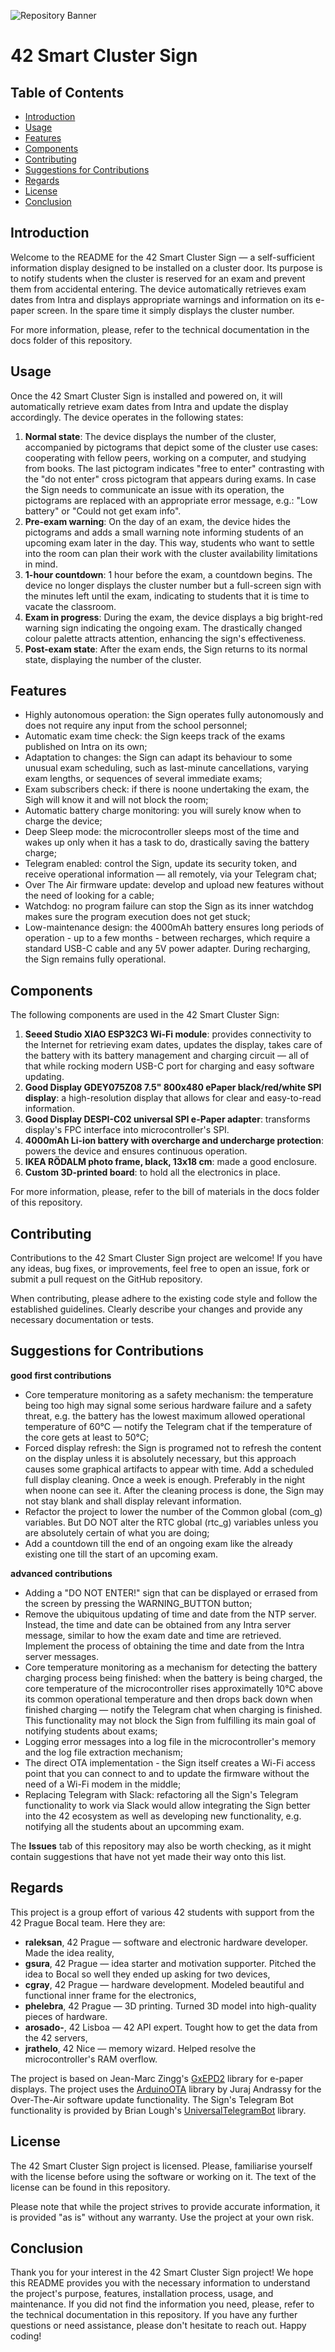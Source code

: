 ![Repository Banner](docs/graphic_materials/github_repo_animation.gif)
# 42 Smart Cluster Sign
## Table of Contents

- [Introduction](#introduction)
- [Usage](#usage)
- [Features](#features)
- [Components](#components)
- [Contributing](#contributing)
- [Suggestions for Contributions](#suggestions-for-contributions)
- [Regards](#regards)
- [License](#license)
- [Conclusion](#conclusion)


## Introduction

Welcome to the README for the 42 Smart Cluster Sign — a self-sufficient information display designed to be installed on a cluster door. Its purpose is to notify students when the cluster is reserved for an exam and prevent them from accidental entering. The device automatically retrieves exam dates from Intra and displays appropriate warnings and information on its e-paper screen. In the spare time it simply displays the cluster number.

For more information, please, refer to the technical documentation in the docs folder of this repository.


## Usage

Once the 42 Smart Cluster Sign is installed and powered on, it will automatically retrieve exam dates from Intra and update the display accordingly. The device operates in the following states:
1. **Normal state**: The device displays the number of the cluster, accompanied by pictograms that depict some of the cluster use cases: cooperating with fellow peers, working on a computer, and studying from books. The last pictogram indicates "free to enter" contrasting with the "do not enter" cross pictogram that appears during exams. In case the Sign needs to communicate an issue with its operation, the pictograms are replaced with an appropriate error message, e.g.: "Low battery" or "Could not get exam info".
2. **Pre-exam warning**: On the day of an exam, the device hides the pictograms and adds a small warning note informing students of an upcoming exam later in the day. This way, students who want to settle into the room can plan their work with the cluster availability limitations in mind.
3. **1-hour countdown**: 1 hour before the exam, a countdown begins. The device no longer displays the cluster number but a full-screen sign with the minutes left until the exam, indicating to students that it is time to vacate the classroom.
4. **Exam in progress**: During the exam, the device displays a big bright-red warning sign indicating the ongoing exam. The drastically changed colour palette attracts attention, enhancing the sign's effectiveness.
5. **Post-exam state**: After the exam ends, the Sign returns to its normal state, displaying the number of the cluster.


## Features

- Highly autonomous operation: the Sign operates fully autonomously and does not require any input from the school personnel;
- Automatic exam time check: the Sign keeps track of the exams published on Intra on its own;
- Adaptation to changes: the Sign can adapt its behaviour to some unusual exam scheduling, such as last-minute cancellations, varying exam lengths, or sequences of several immediate exams;
- Exam subscribers check: if there is noone undertaking the exam, the Sigh will know it and will not block the room;
- Automatic battery charge monitoring: you will surely know when to charge the device;
- Deep Sleep mode: the microcontroller sleeps most of the time and wakes up only when it has a task to do, drastically saving the battery charge;
- Telegram enabled: control the Sign, update its security token, and receive operational information — all remotely, via your Telegram chat;
- Over The Air firmware update: develop and upload new features without the need of looking for a cable;
- Watchdog: no program failure can stop the Sign as its inner watchdog makes sure the program execution does not get stuck;
- Low-maintenance design: the 4000mAh battery ensures long periods of operation - up to a few months - between recharges, which require a standard USB-C cable and any 5V power adapter. During recharging, the Sign remains fully operational.


## Components

The following components are used in the 42 Smart Cluster Sign:
1. **Seeed Studio XIAO ESP32C3 Wi-Fi module**: provides connectivity to the Internet for retrieving exam dates, updates the display, takes care of the battery with its battery management and charging circuit — all of that while rocking modern USB-C port for charging and easy software updating.
2. **Good Display GDEY075Z08 7.5" 800x480 ePaper black/red/white SPI display**: a high-resolution display that allows for clear and easy-to-read information.
3. **Good Display DESPI-C02 universal SPI e-Paper adapter**: transforms display's FPC interface into microcontroller's SPI.
4. **4000mAh Li-ion battery with overcharge and undercharge protection**: powers the device and ensures continuous operation.
5. **IKEA RÖDALM photo frame, black, 13x18 cm**: made a good enclosure.
6. **Custom 3D-printed board**: to hold all the electronics in place.

For more information, please, refer to the bill of materials in the docs folder of this repository.


## Contributing

Contributions to the 42 Smart Cluster Sign project are welcome! If you have any ideas, bug fixes, or improvements, feel free to open an issue, fork or submit a pull request on the GitHub repository.

When contributing, please adhere to the existing code style and follow the established guidelines. Clearly describe your changes and provide any necessary documentation or tests.


## Suggestions for Contributions

**good first contributions**
- Core temperature monitoring as a safety mechanism: the temperature being too high may signal some serious hardware failure and a safety threat, e.g. the battery has the lowest maximum allowed operational temperature of 60°C — notify the Telegram chat if the temperature of the core gets at least to 50°C;
- Forced display refresh: the Sign is programed not to refresh the content on the display unless it is absolutely necessary, but this approach causes some graphical artifacts to appear with time. Add a scheduled full display cleaning. Once a week is enough. Preferably in the night when noone can see it. After the cleaning process is done, the Sign may not stay blank and shall display relevant information.
- Refactor the project to lower the number of the Common global (com_g) variables. But DO NOT alter the RTC global (rtc_g) variables unless you are absolutely certain of what you are doing;
- Add a countdown till the end of an ongoing exam like the already existing one till the start of an upcoming exam. 

**advanced contributions**
- Adding a "DO NOT ENTER!" sign that can be displayed or errased from the screen by pressing the WARNING_BUTTON button;
- Remove the ubiquitous updating of time and date from the NTP server. Instead, the time and date can be obtained from any Intra server message, similar to how the exam date and time are retrieved. Implement the process of obtaining the time and date from the Intra server messages.
- Core temperature monitoring as a mechanism for detecting the battery charging process being finished: when the battery is being charged, the core temperature of the microcontroller rises approximatelly 10°C above its common operational temperature and then drops back down when finished charging — notify the Telegram chat when charging is finished. This functionality may not block the Sign from fulfilling its main goal of notifying students about exams;
- Logging error messages into a log file in the microcontroller's memory and the log file extraction mechanism;
- The direct OTA implementation - the Sign itself creates a Wi-Fi access point that you can connect to and to update the firmware without the need of a Wi-Fi modem in the middle;
- Replacing Telegram with Slack: refactoring all the Sign's Telegram functionality to work via Slack would allow integrating the Sign better into the 42 ecosystem as well as developing new functionality, e.g. notifying all the students about an upcomming exam.

The **Issues** tab of this repository may also be worth checking, as it might contain suggestions that have not yet made their way onto this list.


## Regards

This project is a group effort of various 42 students with support from the 42 Prague Bocal team. Here they are:
- **raleksan**, 42 Prague — software and electronic hardware developer. Made the idea reality,
- **gsura**, 42 Prague — idea starter and motivation supporter. Pitched the idea to Bocal so well they ended up asking for two devices,
- **cgray**, 42 Prague — hardware development. Modeled beautiful and functional inner frame for the electronics,
- **phelebra**, 42 Prague — 3D printing. Turned 3D model into high-quality pieces of hardware.
- **arosado-**, 42 Lisboa — 42 API expert. Tought how to get the data from the 42 servers,
- **jrathelo**, 42 Nice — memory wizard. Helped resolve the microcontroller's RAM overflow.

The project is based on Jean-Marc Zingg's [GxEPD2](https://github.com/ZinggJM/GxEPD2) library for e-paper displays.
The project uses the [ArduinoOTA](https://github.com/jandrassy/ArduinoOTA) library by Juraj Andrassy for the Over-The-Air software update functionality.
The Sign's Telegram Bot functionality is provided by Brian Lough's [UniversalTelegramBot](https://github.com/witnessmenow/Universal-Arduino-Telegram-Bot) library.


## License

The 42 Smart Cluster Sign project is licensed. Please, familiarise yourself with the license before using the software or working on it. The text of the license can be found in this repository.

Please note that while the project strives to provide accurate information, it is provided "as is" without any warranty. Use the project at your own risk.


## Conclusion

Thank you for your interest in the 42 Smart Cluster Sign project! We hope this README provides you with the necessary information to understand the project's purpose, features, installation process, usage, and maintenance. If you did not find the information you need, please, refer to the technical documentation in this repository. If you have any further questions or need assistance, please don't hesitate to reach out. Happy coding!